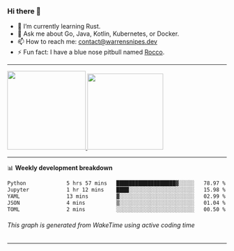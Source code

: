 ### Hi there 👋

- 🌱 I’m currently learning Rust.
- 💬 Ask me about Go, Java, Kotlin, Kubernetes, or Docker.
- 📫 How to reach me: contact@warrensnipes.dev
- ⚡ Fun fact: I have a blue nose pitbull named [Rocco](https://i.imgur.com/iLsSCKu.jpg).

-------


<a href="https://github.com/LockedThread/LockedThread">
  <img height="180em" src="https://github-readme-stats.vercel.app/api?username=LockedThread&theme=transparent&bg_color=00000000&show_icons=true&count_private=true" />
  <img height="174em" src="https://github-readme-stats.vercel.app/api/top-langs?username=LockedThread&theme=transparent&layout=compact&hide_progress=true&bg_color=00000000" />
  </a>

-------

📊 **Weekly development breakdown**
<!--START_SECTION:waka-->

```txt
Python             5 hrs 57 mins   ███████████████████▓░░░░░   78.97 %
Jupyter            1 hr 12 mins    ████░░░░░░░░░░░░░░░░░░░░░   15.98 %
YAML               13 mins         ▓░░░░░░░░░░░░░░░░░░░░░░░░   02.99 %
JSON               4 mins          ▒░░░░░░░░░░░░░░░░░░░░░░░░   01.04 %
TOML               2 mins          ░░░░░░░░░░░░░░░░░░░░░░░░░   00.50 %
```

<!--END_SECTION:waka-->
###### *This graph is generated from WakeTime using active coding time*
-------
